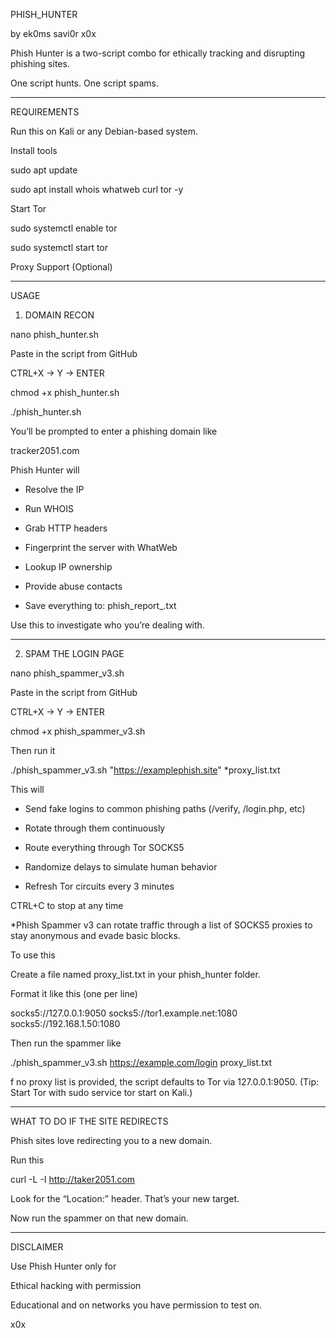 PHISH_HUNTER

by ek0ms savi0r x0x

Phish Hunter is a two-script combo for ethically tracking and disrupting phishing sites.

One script hunts. One script spams. 

---------------------------

REQUIREMENTS

Run this on Kali or any Debian-based system.

Install tools

sudo apt update

sudo apt install whois whatweb curl tor -y

Start Tor

sudo systemctl enable tor

sudo systemctl start tor

Proxy Support (Optional)

---------------------------

USAGE

1. DOMAIN RECON

nano phish_hunter.sh

Paste in the script from GitHub

CTRL+X → Y → ENTER

chmod +x phish_hunter.sh

./phish_hunter.sh

You’ll be prompted to enter a phishing domain like

tracker2051.com

Phish Hunter will

- Resolve the IP

- Run WHOIS

- Grab HTTP headers

- Fingerprint the server with WhatWeb

- Lookup IP ownership

- Provide abuse contacts

- Save everything to: phish_report_<domain>.txt

Use this to investigate who you’re dealing with.

---------------------------

2. SPAM THE LOGIN PAGE

nano phish_spammer_v3.sh

Paste in the script from GitHub

CTRL+X → Y → ENTER

chmod +x phish_spammer_v3.sh

Then run it

./phish_spammer_v3.sh "https://examplephish.site"       *proxy_list.txt

This will

- Send fake logins to common phishing paths (/verify, /login.php, etc)

- Rotate through them continuously

- Route everything through Tor SOCKS5

- Randomize delays to simulate human behavior

- Refresh Tor circuits every 3 minutes

CTRL+C to stop at any time

*Phish Spammer v3 can rotate traffic through a list of SOCKS5 proxies to stay anonymous and evade basic blocks.

To use this

Create a file named proxy_list.txt in your phish_hunter folder.

Format it like this (one per line)

socks5://127.0.0.1:9050
socks5://tor1.example.net:1080
socks5://192.168.1.50:1080

Then run the spammer like

./phish_spammer_v3.sh https://example.com/login proxy_list.txt


f no proxy list is provided, the script defaults to Tor via 127.0.0.1:9050.
(Tip: Start Tor with sudo service tor start on Kali.)

---------------------------

WHAT TO DO IF THE SITE REDIRECTS

Phish sites love redirecting you to a new domain.

Run this

curl -L -I http://taker2051.com

Look for the “Location:” header. That’s your new target.

Now run the spammer on that new domain.

---------------------------

DISCLAIMER

Use Phish Hunter only for

Ethical hacking with permission

Educational and on networks you have permission to test on.


x0x
